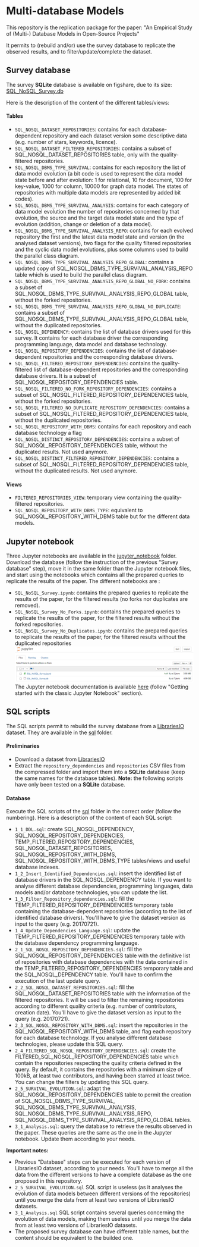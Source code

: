 # Multi-database Models
This repository is the replication package for the paper: "An Empirical Study of (Multi-) Database Models in Open-Source Projects"

It permits to (rebuild and/or) use the survey database to replicate the observed results, and to filter/update/complete the dataset.

## Survey database
The survey **SQLite** database is available on figshare, due to its size: [SQL_NoSQL_Survey.db](https://figshare.com/s/fb5c35279ab68ec52ffc)

Here is the description of the content of the different tables/views:
#### Tables
- `SQL_NOSQL_DATASET_REPOSITORIES`: contains for each database-dependent repository and each dataset version some descriptive data (e.g. number of stars, keywords, licence).
- `SQL_NOSQL_DATASET_FILTERED_REPOSITORIES`: contains a subset of SQL_NOSQL_DATASET_REPOSITORIES table, only with the quality-filtered repositories.
- `SQL_NOSQL_DBMS_TYPE_SURVIVAL`: contains for each repository the list of data model evolution (a bit code is used to represent the data model state before and after evolution: 1 for relational, 10 for document, 100 for key-value, 1000 for column, 10000 for graph data model. The states of repositories with multiple data models are represented by added bit codes).
- `SQL_NOSQL_DBMS_TYPE_SURVIVAL_ANALYSIS`: contains for each category of data model evolution the number of repositories concerned by that evolution, the source and the target data model state and the type of evolution (addition, change or deletion of a data model).
- `SQL_NOSQL_DBMS_TYPE_SURVIVAL_ANALYSIS_REPO`: contains for each evolved repository the first and the latest data model state and version (in the analysed dataset versions), two flags for the quality filtered repositories and the cyclic data model evolutions, plus some columns used to build the parallel class diagram.
- `SQL_NOSQL_DBMS_TYPE_SURVIVAL_ANALYSIS_REPO_GLOBAL`: contains a updated copy of SQL_NOSQL_DBMS_TYPE_SURVIVAL_ANALYSIS_REPO table which is used to build the parallel class diagram.
- `SQL_NOSQL_DBMS_TYPE_SURVIVAL_ANALYSIS_REPO_GLOBAL_NO_FORK`: contains a subset of SQL_NOSQL_DBMS_TYPE_SURVIVAL_ANALYSIS_REPO_GLOBAL table, without the forked repositories.
- `SQL_NOSQL_DBMS_TYPE_SURVIVAL_ANALYSIS_REPO_GLOBAL_NO_DUPLICATE`: contains a subset of SQL_NOSQL_DBMS_TYPE_SURVIVAL_ANALYSIS_REPO_GLOBAL table, without the duplicated repositories.
- `SQL_NOSQL_DEPENDENCY`: contains the list of database drivers used for this survey. It contains for each database driver the corresponding programming language, data model and database technology.
- `SQL_NOSQL_REPOSITORY_DEPENDENCIES`: contains the list of database-dependent repositories and the corresponding database drivers.
- `SQL_NOSQL_FILTERED_REPOSITORY_DEPENDENCIES`: contains the quality-filtered list of database-dependent repositories and the corresponding database drivers. It is a subset of SQL_NOSQL_REPOSITORY_DEPENDENCIES table.
- `SQL_NOSQL_FILTERED_NO_FORK_REPOSITORY_DEPENDENCIES`: contains a subset of SQL_NOSQL_FILTERED_REPOSITORY_DEPENDENCIES table, without the forked repositories.
- `SQL_NOSQL_FILTERED_NO_DUPLICATE_REPOSITORY_DEPENDENCIES`: contains a subset of SQL_NOSQL_FILTERED_REPOSITORY_DEPENDENCIES table, without the duplicated repositories.
- `SQL_NOSQL_REPOSITORY_WITH_DBMS`: contains for each repository and each database technology a flag
- `SQL_NOSQL_DISTINCT_REPOSITORY_DEPENDENCIES`: contains a subset of SQL_NOSQL_REPOSITORY_DEPENDENCIES table, without the duplicated results. Not used anymore.
- `SQL_NOSQL_DISTINCT_FILTERED_REPOSITORY_DEPENDENCIES`: contains a subset of SQL_NOSQL_FILTERED_REPOSITORY_DEPENDENCIES table, without the duplicated results. Not used anymore.

#### Views
- `FILTERED_REPOSITORIES_VIEW`: temporary view containing the quality-filtered repositories.
- `SQL_NOSQL_REPOSITORY_WITH_DBMS_TYPE`: equivalent to SQL_NOSQL_REPOSITORY_WITH_DBMS table but for the different data models. 

## Jupyter notebook
Three Jupyter notebooks are available in the [jupyter_notebook](jupyter_notebook/) folder. Download the database (follow the instruction of the previous "Survey database" step), move it in the same folder than the Jupyter notebook files, and start using the notebooks which contains all the prepared queries to replicate the results of the paper.
The different notebooks are :
- `SQL_NoSQL_Survey.ipynb`: contains the prepared queries to replicate the results of the paper, for the filtered results (no forks nor duplicates are removed).
- `SQL_NoSQL_Survey_No_Forks.ipynb`: contains the prepared queries to replicate the results of the paper, for the filtered results without the forked repositories.
- `SQL_NoSQL_Survey_No_Duplicates.ipynb`: contains the prepared queries to replicate the results of the paper, for the filtered results without the duplicated repositories
![alt text](https://github.com/benatspo/Multi-database_Models/blob/main/img/jupyter_notebook.png?raw=true)
The Jupyter notebook documentation is available [here](https://jupyter.org/install) (follow "Getting started with the classic Jupyter Notebook" section).

## SQL scripts
The SQL scripts permit to rebuild the survey database from a [LibrariesIO](https://libraries.io/data) dataset. They are available in the [sql](sql/) folder.

#### Preliminaries
- Download a dataset from [LibrariesIO](https://libraries.io/data)
- Extract the `repository_dependencies` and `repositories` CSV files from the compressed folder and import them into a **SQLite** database (keep the same names for the database tables). **Note:** the following scripts have only been tested on a **SQLite** database.

#### Database 
Execute the SQL scripts of the [sql](sql/) folder in the correct order (follow the numbering). Here is a description of the content of each SQL script:
- `1_1_DDL.sql`: create SQL_NOSQL_DEPENDENCY, SQL_NOSQL_REPOSITORY_DEPENDENCIES, TEMP_FILTERED_REPOSITORY_DEPENDENCIES, SQL_NOSQL_DATASET_REPOSITORIES, SQL_NOSQL_REPOSITORY_WITH_DBMS, SQL_NOSQL_REPOSITORY_WITH_DBMS_TYPE tables/views and useful database indexes.
- `1_2_Insert_Identified_Dependencies.sql`: insert the identified list of database drivers in the SQL_NOSQL_DEPENDENCY table. If you want to analyse different database dependencies, programming languages, data models and/or database technologies, you can update the list.
- `1_3_Filter_Repository_dependencies.sql`: fill the TEMP_FILTERED_REPOSITORY_DEPENDENCIES temporary table containing the database-dependent repositories (according to the list of identified database drivers). You'll have to give the dataset version as input to the query (e.g. 20170721).
- `1_4_Update_Dependencies_Language.sql`: update the TEMP_FILTERED_REPOSITORY_DEPENDENCIES temporary table with the database dependency programming language.
- `2_1_SQL_NOSQL_REPOSITORY_DEPENDENCIES.sql`: fill the SQL_NOSQL_REPOSITORY_DEPENDENCIES table with the definitive list of repositories with database dependencies with the data contained in the TEMP_FILTERED_REPOSITORY_DEPENDENCIES temporary table and the SQL_NOSQL_DEPENDENCY table. You'll have to confirm the execution of the last update query.
- `2_2_SQL_NOSQL_DATASET_REPOSITORIES.sql`: fill the SQL_NOSQL_DATASET_REPOSITORIES table with the information of the filtered repositories. It will be used to filter the remaining repositories according to different quality criteria (e.g. number of contributors, creation date). You'll have to give the dataset version as input to the query (e.g. 20170721).
- `2_3_SQL_NOSQL_REPOSITORY_WITH_DBMS.sql`: insert the repositories in the SQL_NOSQL_REPOSITORY_WITH_DBMS table, and flag each repository for each database technology. If you analyse different database technologies, please update this SQL query.
- `2_4_FILTERED_SQL_NOSQL_REPOSITORY_DEPENDENCIES.sql`: create the FILTERED_SQL_NOSQL_REPOSITORY_DEPENDENCIES table which contain the repositories respecting the quality criteria defined in the query. By default, it contains the repositories with a minimum size of 100kB, at least two contributors, and having been starred at least twice. You can change the filters by updating this SQL query.
- `2_5_SURVIVAL_EVOLUTION.sql`: adapt the SQL_NOSQL_REPOSITORY_DEPENDENCIES table to permit the creation of SQL_NOSQL_DBMS_TYPE_SURVIVAL, SQL_NOSQL_DBMS_TYPE_SURVIVAL_ANALYSIS, SQL_NOSQL_DBMS_TYPE_SURVIVAL_ANALYSIS_REPO, SQL_NOSQL_DBMS_TYPE_SURVIVAL_ANALYSIS_REPO_GLOBAL tables.
- `3_1_Analysis.sql`: query the database to retrieve the results observed in the paper. These queries are the same as the one in the Jupyter notebook. Update them according to your needs.

**Important notes:** 
- Previous "Database" steps can be executed for each version of LibrariesIO dataset, according to your needs. You'll have to merge all the data from the different versions to have a complete database as the one proposed in this repository.
- `2_5_SURVIVAL_EVOLUTION.sql` SQL script is useless (as it analyses the evolution of data models between different versions of the repositories) until you merge the data from at least two versions of LibrariesIO datasets.
- `3_1_Analysis.sql` SQL script contains several queries concerning the evolution of data models, making them useless until you merge the data from at least two versions of LibrariesIO datasets.
- The proposed survey database can have different table names, but the content should be equivalent to the builded one.
